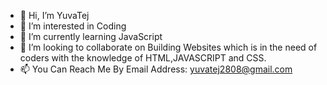 - 👋 Hi, I’m YuvaTej
- 👀 I’m interested in Coding
- 🌱 I’m currently learning JavaScript
- 💞️ I’m looking to collaborate on Building Websites which is in the need of coders with the knowledge of HTML,JAVASCRIPT and CSS.
- 📫 You Can Reach Me By Email Address: yuvatej2808@gmail.com 
<!---
YuvaTejTheCoder/YuvaTejTheCoder is a ✨ special ✨ repository because its `README.md` (this file) appears on your GitHub profile.
You can click the Preview link to take a look at your changes.
--->

